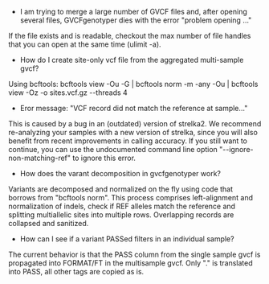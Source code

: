 
* I am trying to merge a large number of GVCF files and, after opening several files, GVCFgenotyper dies with the error "problem opening ..."

If the file exists and is readable, checkout the max number of file handles that you can open at the same time (ulimit -a).

* How do I create site-only vcf file from the aggregated multi-sample gvcf?

Using bcftools: bcftools view -Ou -G | bcftools norm -m -any -Ou | bcftools view -Oz -o sites.vcf.gz --threads 4

* Eror message: "VCF record did not match the reference at sample..."

This is caused by a bug in an (outdated) version of strelka2. We recommend re-analyzing your samples with a new version of strelka, since you will also benefit from recent improvements in calling accuracy.
If you still want to continue, you can use the undocumented command line option "--ignore-non-matching-ref" to ignore this error.

* How does the varant decomposition in gvcfgenotyper work?

Variants are decomposed and normalized on the fly using code that borrows from "bcftools norm". This process comprises left-alignment and normalization of indels, check if REF alleles match the reference and splitting 
multiallelic sites into multiple rows. Overlapping records are collapsed and sanitized.

* How can I see if a variant PASSed filters in an individual sample?

The current behavior is that the PASS column from the single sample gvcf is propagated into FORMAT/FT in the multisample gvcf. 
Only "." is translated into PASS, all other tags are copied as is.
